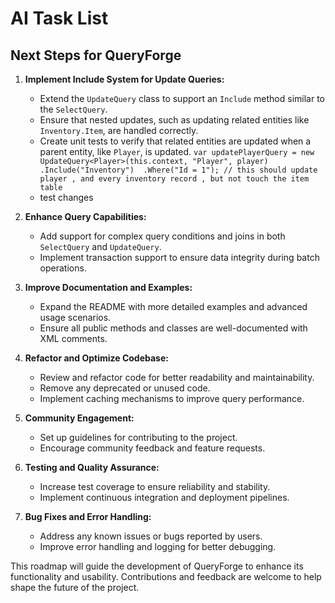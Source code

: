 # AI Task List

## Next Steps for QueryForge

1. **Implement Include System for Update Queries:**
   - Extend the `UpdateQuery` class to support an `Include` method similar to the `SelectQuery`.
   - Ensure that nested updates, such as updating related entities like `Inventory.Item`, are handled correctly.
   - Create unit tests to verify that related entities are updated when a parent entity, like `Player`, is updated.
    ``
   var updatePlayerQuery = new UpdateQuery<Player>(this.context, "Player", player)
     .Include("Inventory") 
      .Where("Id = 1");
     // this should update player , and every inventory record , but not touch the item table
   ``
   - test changes
2. **Enhance Query Capabilities:**
   - Add support for complex query conditions and joins in both `SelectQuery` and `UpdateQuery`.
   - Implement transaction support to ensure data integrity during batch operations.

3. **Improve Documentation and Examples:**
   - Expand the README with more detailed examples and advanced usage scenarios.
   - Ensure all public methods and classes are well-documented with XML comments.

4. **Refactor and Optimize Codebase:**
   - Review and refactor code for better readability and maintainability.
   - Remove any deprecated or unused code.
   - Implement caching mechanisms to improve query performance.

5. **Community Engagement:**
   - Set up guidelines for contributing to the project.
   - Encourage community feedback and feature requests.

6. **Testing and Quality Assurance:**
   - Increase test coverage to ensure reliability and stability.
   - Implement continuous integration and deployment pipelines.

7. **Bug Fixes and Error Handling:**
   - Address any known issues or bugs reported by users.
   - Improve error handling and logging for better debugging.

This roadmap will guide the development of QueryForge to enhance its functionality and usability. Contributions and feedback are welcome to help shape the future of the project.
